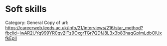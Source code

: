 # Soft skills

Category: General
Copy of url: https://careerweb.leeds.ac.uk/info/21/interviews/216/star_method?fbclid=IwAR2UYq999YR0qv2ITz9OxgrTGr7QDfJ8L3x3b83haqGpImLdbOlUxfkEpII
